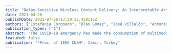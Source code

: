 ```yaml
---
title: "Delay-Sensitive Wireless Content Delivery: An Interpretable Artificial Intelligence Approach"
date: 2021-04-26
publishDate: 2021-07-26T13:29:32.458115Z
authors: ["Estefania Coronado", "Blas Gómez", "José Villalón", "Antonio Garrido", "Shuaib Siddiqui", "Roberto Riggio"]
publication_types: ["1"]
abstract: "The COVID-19 emergency has made the consumption of multimedia content skyrocket in all contexts, including education. Many universities leverage hybrid learning models, in which students join a real-time video session via Wi-Fi from several classrooms to ensure safety and social distancing. This is creating a significant strain on the wireless access network, which is required to deliver an unusually high level of traffic. Artificial Intelligence (AI) and Machine Learning (ML) solutions have emerged as a way to make networks easier to control and to manage. However, their black box nature and in general their fire and forget approach has generated considerable skepticism over the entire value chain, from vendors to network administrators. This situation has led to a new interest in interpretable AI solutions, which aim at making the decisions taken by AI/ML models intelligible to a domain expert. In this article, we review the concept of interpretable AI and analyze the challenges, requirements, and benefits it can bring to delay-sensitive content delivery in 802.11 Wi-Fi networks. Furthermore, we apply these requirements to a use case in which we focus on advanced Quality of Service (QoS) provision, and we propose an interpretable and low-complexity ML model that addresses those requirements. The results demonstrate performance gains up to 60% in the sensitive traffic and up to 20% at network-wide level."
featured: false
publication: "*Proc. of IEEE CNSM*. Izmir, Turkey"
---
```




